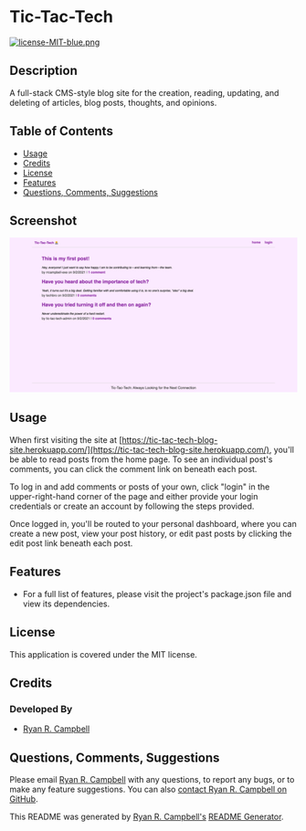# Tic-Tac-Tech

[![license-MIT-blue.png](https://img.shields.io/badge/license-MIT-blue)](#License)

## Description
A full-stack  CMS-style blog site for the creation, reading, updating, and deleting of articles, blog posts, thoughts, and opinions.

## Table of Contents
- [Usage](#usage)
- [Credits](#credits)
- [License](#license)
- [Features](#features)
- [Questions, Comments, Suggestions](#questions-comments-suggestions)

## Screenshot
![A screenshot of the Tic-Tac-Tech homepage.](homepage-screenshot.png)

## Usage
When first visiting the site at [https://tic-tac-tech-blog-site.herokuapp.com/](https://tic-tac-tech-blog-site.herokuapp.com/), you'll be able to read posts from the home page. To see an individual post's comments, you can click the comment link on beneath each post. 

To log in and add comments or posts of your own, click "login" in the upper-right-hand corner of the page and either provide your login credentials or create an account by following the steps provided. 

Once logged in, you'll be routed to your personal dashboard, where you can create a new post, view your post history, or edit past posts by clicking the edit post link beneath each post.

 ## Features
 - For a full list of features, please visit the project's package.json file and view its dependencies.

## License
This application is covered under the MIT license.

## Credits
### Developed By
- [Ryan R. Campbell](https://www.github.com/rrcampbell-exe/)

## Questions, Comments, Suggestions
Please email [Ryan R. Campbell](mailto:campbell.ryan.r@gmail.com) with any questions, to report any bugs, or to make any feature suggestions. You can also [contact Ryan R. Campbell on GitHub](https://www.github.com/rrcampbell-exe/).

This README was generated by [Ryan R. Campbell's](https://www.github.com/rrcampbell-exe/) [README Generator](https://github.com/rrcampbell-exe/readme-generator).